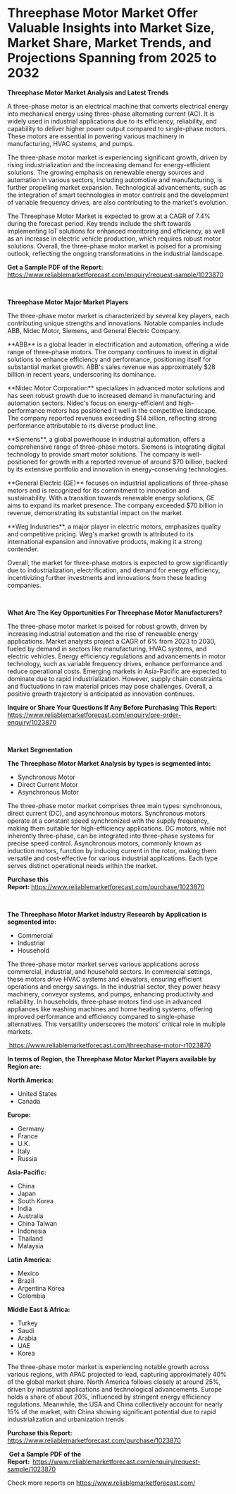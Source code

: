 <p><h1>Threephase Motor Market Offer Valuable Insights into Market Size, Market Share, Market Trends, and Projections Spanning from 2025 to 2032</h1></p><p><strong>Threephase Motor Market Analysis and Latest Trends</strong></p>
<p><p>A three-phase motor is an electrical machine that converts electrical energy into mechanical energy using three-phase alternating current (AC). It is widely used in industrial applications due to its efficiency, reliability, and capability to deliver higher power output compared to single-phase motors. These motors are essential in powering various machinery in manufacturing, HVAC systems, and pumps.</p><p>The three-phase motor market is experiencing significant growth, driven by rising industrialization and the increasing demand for energy-efficient solutions. The growing emphasis on renewable energy sources and automation in various sectors, including automotive and manufacturing, is further propelling market expansion. Technological advancements, such as the integration of smart technologies in motor controls and the development of variable frequency drives, are also contributing to the market's evolution.</p><p>The Threephase Motor Market is expected to grow at a CAGR of 7.4% during the forecast period. Key trends include the shift towards implementing IoT solutions for enhanced monitoring and efficiency, as well as an increase in electric vehicle production, which requires robust motor solutions. Overall, the three-phase motor market is poised for a promising outlook, reflecting the ongoing transformations in the industrial landscape.</p></p>
<p><strong>Get a Sample PDF of the Report:&nbsp;</strong> <a href="https://www.reliablemarketforecast.com/enquiry/request-sample/1023870?utm_campaign=2950&utm_medium=2&utm_source=Github&utm_content=ia&utm_term=22032025&utm_id=threephase-motor">https://www.reliablemarketforecast.com/enquiry/request-sample/1023870</a></p>
<p>&nbsp;</p>
<p><strong>Threephase Motor Major Market Players</strong></p>
<p><p>The three-phase motor market is characterized by several key players, each contributing unique strengths and innovations. Notable companies include ABB, Nidec Motor, Siemens, and General Electric Company.</p><p>**ABB** is a global leader in electrification and automation, offering a wide range of three-phase motors. The company continues to invest in digital solutions to enhance efficiency and performance, positioning itself for substantial market growth. ABB's sales revenue was approximately $28 billion in recent years, underscoring its dominance.</p><p>**Nidec Motor Corporation** specializes in advanced motor solutions and has seen robust growth due to increased demand in manufacturing and automation sectors. Nidec's focus on energy-efficient and high-performance motors has positioned it well in the competitive landscape. The company reported revenues exceeding $14 billion, reflecting strong performance attributable to its diverse product line.</p><p>**Siemens**, a global powerhouse in industrial automation, offers a comprehensive range of three-phase motors. Siemens is integrating digital technology to provide smart motor solutions. The company is well-positioned for growth with a reported revenue of around $70 billion, backed by its extensive portfolio and innovation in energy-conserving technologies.</p><p>**General Electric (GE)** focuses on industrial applications of three-phase motors and is recognized for its commitment to innovation and sustainability. With a transition towards renewable energy solutions, GE aims to expand its market presence. The company exceeded $70 billion in revenue, demonstrating its substantial impact on the market.</p><p>**Weg Industries**, a major player in electric motors, emphasizes quality and competitive pricing. Weg's market growth is attributed to its international expansion and innovative products, making it a strong contender.</p><p>Overall, the market for three-phase motors is expected to grow significantly due to industrialization, electrification, and demand for energy efficiency, incentivizing further investments and innovations from these leading companies.</p></p>
<p>&nbsp;</p>
<p><strong>What Are The Key Opportunities For Threephase Motor Manufacturers?</strong></p>
<p><p>The three-phase motor market is poised for robust growth, driven by increasing industrial automation and the rise of renewable energy applications. Market analysts project a CAGR of 6% from 2023 to 2030, fueled by demand in sectors like manufacturing, HVAC systems, and electric vehicles. Energy efficiency regulations and advancements in motor technology, such as variable frequency drives, enhance performance and reduce operational costs. Emerging markets in Asia-Pacific are expected to dominate due to rapid industrialization. However, supply chain constraints and fluctuations in raw material prices may pose challenges. Overall, a positive growth trajectory is anticipated as innovation continues.</p></p>
<p><strong>Inquire or Share Your Questions If Any Before Purchasing This Report:</strong> <a href="https://www.reliablemarketforecast.com/enquiry/pre-order-enquiry/1023870?utm_campaign=2950&utm_medium=2&utm_source=Github&utm_content=ia&utm_term=22032025&utm_id=threephase-motor">https://www.reliablemarketforecast.com/enquiry/pre-order-enquiry/1023870</a></p>
<p>&nbsp;</p>
<p><strong>Market Segmentation</strong></p>
<p><strong>The Threephase Motor Market Analysis by types is segmented into:</strong></p>
<p><ul><li>Synchronous Motor</li><li>Direct Current Motor</li><li>Asynchronous Motor</li></ul></p>
<p><p>The three-phase motor market comprises three main types: synchronous, direct current (DC), and asynchronous motors. Synchronous motors operate at a constant speed synchronized with the supply frequency, making them suitable for high-efficiency applications. DC motors, while not inherently three-phase, can be integrated into three-phase systems for precise speed control. Asynchronous motors, commonly known as induction motors, function by inducing current in the rotor, making them versatile and cost-effective for various industrial applications. Each type serves distinct operational needs within the market.</p></p>
<p><strong>Purchase this Report:&nbsp;</strong><a href="https://www.reliablemarketforecast.com/purchase/1023870?utm_campaign=2950&utm_medium=2&utm_source=Github&utm_content=ia&utm_term=22032025&utm_id=threephase-motor">https://www.reliablemarketforecast.com/purchase/1023870</a></p>
<p>&nbsp;</p>
<p><strong>The Threephase Motor Market Industry Research by Application is segmented into:</strong></p>
<p><ul><li>Commercial</li><li>Industrial</li><li>Household</li></ul></p>
<p><p>The three-phase motor market serves various applications across commercial, industrial, and household sectors. In commercial settings, these motors drive HVAC systems and elevators, ensuring efficient operations and energy savings. In the industrial sector, they power heavy machinery, conveyor systems, and pumps, enhancing productivity and reliability. In households, three-phase motors find use in advanced appliances like washing machines and home heating systems, offering improved performance and efficiency compared to single-phase alternatives. This versatility underscores the motors' critical role in multiple markets.</p></p>
<p><a href="https://www.reliablemarketforecast.com/threephase-motor-r1023870?utm_campaign=2950&utm_medium=2&utm_source=Github&utm_content=ia&utm_term=22032025&utm_id=threephase-motor">&nbsp;https://www.reliablemarketforecast.com/threephase-motor-r1023870</a></p>
<p><strong>In terms of Region, the Threephase Motor Market Players available by Region are:</strong></p>
<p>
    <p> <strong> North America: </strong>
        <ul>
            <li>United States</li>
            <li>Canada</li>
        </ul>
        </p> 
    <p> <strong> Europe: </strong>
        <ul>
            <li>Germany</li>
            <li>France</li>
            <li>U.K.</li>
            <li>Italy</li>
            <li>Russia</li>
        </ul>
        </p> 
    <p> <strong> Asia-Pacific: </strong>
        <ul>
            <li>China</li>
            <li>Japan</li>
            <li>South Korea</li>
            <li>India</li>
            <li>Australia</li>
            <li>China Taiwan</li>
            <li>Indonesia</li>
            <li>Thailand</li>
            <li>Malaysia</li>
        </ul>
        </p> 
    <p> <strong> Latin America: </strong>
        <ul>
            <li>Mexico</li>
            <li>Brazil</li>
            <li>Argentina Korea</li>
            <li>Colombia</li>
        </ul>
        </p> 
    <p> <strong> Middle East & Africa: </strong>
        <ul>
            <li>Turkey</li>
            <li>Saudi</li>
            <li>Arabia</li>
            <li>UAE</li>
            <li>Korea</li>
        </ul>
    </p>
    </p>
<p><p>The three-phase motor market is experiencing notable growth across various regions, with APAC projected to lead, capturing approximately 40% of the global market share. North America follows closely at around 25%, driven by industrial applications and technological advancements. Europe holds a share of about 20%, influenced by stringent energy efficiency regulations. Meanwhile, the USA and China collectively account for nearly 15% of the market, with China showing significant potential due to rapid industrialization and urbanization trends.</p></p>
<p><strong>Purchase this Report: </strong><a href="https://www.reliablemarketforecast.com/purchase/1023870?utm_campaign=2950&utm_medium=2&utm_source=Github&utm_content=ia&utm_term=22032025&utm_id=threephase-motor">https://www.reliablemarketforecast.com/purchase/1023870</a></p>
<p>&nbsp;<strong>Get a Sample PDF of the Report:&nbsp;&nbsp;</strong><a href="https://www.reliablemarketforecast.com/enquiry/request-sample/1023870?utm_campaign=2950&utm_medium=2&utm_source=Github&utm_content=ia&utm_term=22032025&utm_id=threephase-motor">https://www.reliablemarketforecast.com/enquiry/request-sample/1023870</a></p>
<p><strong></strong></p>
<p>Check more reports on <a href="https://www.reliablemarketforecast.com/?utm_campaign=2950&utm_medium=2&utm_source=Github&utm_content=ia&utm_term=22032025&utm_id=threephase-motor">https://www.reliablemarketforecast.com/</a></p>